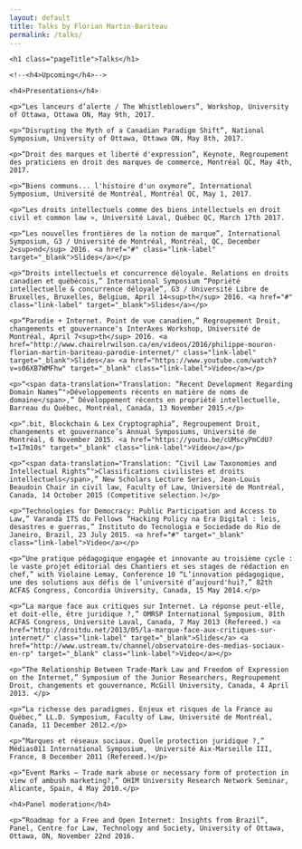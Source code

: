 ```yaml
---
layout: default
title: Talks by Florian Martin-Bariteau
permalink: /talks/
---
```


<div class="post">

	<h1 class="pageTitle">Talks</h1>
	
	<!--<h4>Upcoming</h4>-->
	
	<h4>Presentations</h4>

	<p>“Les lanceurs d’alerte / The Whistleblowers”, Workshop, University of Ottawa, Ottawa ON, May 9th, 2017.

	<p>“Disrupting the Myth of a Canadian Paradigm Shift”, National Symposium, University of Ottawa, Ottawa ON, May 8th, 2017.
	
	<p>“Droit des marques et liberté d'expression”, Keynote, Regroupement des praticiens en droit des marques de commerce, Montréal QC, May 4th, 2017.
	
	<p>“Biens communs... l'histoire d'un oxymore”, International Symposium, Université de Montréal, Montréal QC, May 1, 2017.

	<p>“Les droits intellectuels comme des biens intellectuels en droit civil et common law », Université Laval, Québec QC, March 17th 2017.
		
	<p>“Les nouvelles frontières de la notion de marque”, International Symposium, G3 / Université de Montréal, Montréal, QC, December 2<sup>nd</sup> 2016. <a href="#" class="link-label" target="_blank">Slides</a></p>
	
	<p>“Droits intellectuels et concurrence déloyale. Relations en droits canadien et québécois,” International Symposium “Popriété intellectuelle & concurrence déloyale”, G3 / Université Libre de Bruxelles, Bruxelles, Belgium, April 14<sup>th</sup> 2016. <a href="#" class="link-label" target="_blank">Slides</a></p>
	
	<p>“Parodie + Internet. Point de vue canadien,” Regroupement Droit, changements et gouvernance's InterAxes Workshop, Université de Montréal, April 7<sup>th</sup> 2016. <a href="http://www.chairelrwilson.ca/en/videos/2016/philippe-mouron-florian-martin-bariteau-parodie-internet/" class="link-label" target="_blank">Slides</a> <a href="https://www.youtube.com/watch?v=s06XB7WMFhw" target="_blank" class="link-label">Video</a></p>
	
	<p>“<span data-translation="Translation: “Recent Development Regarding Domain Names”">Développements récents en matière de noms de domaine</span>,” Développement récents en propriété intellectuelle, Barreau du Québec, Montréal, Canada, 13 November 2015.</p>
	
	<p>“.bit, Blockchain & Lex Cryptographia”, Regroupement Droit, changements et gouvernance’s Annual Symposiums, Université de Montréal, 6 November 2015. <a href="https://youtu.be/cUMscyPmCdU?t=17m10s" target="_blank" class="link-label">Video</a></p>
	
	<p>“<span data-translation="Translation: “Civil Law Taxonomies and Intellectual Rights”">Classifications civilistes et droits intellectuels</span>,” New Scholars Lecture Series, Jean-Louis Beaudoin Chair in civil law, Faculty of Law, Université de Montréal, Canada, 14 October 2015 (Competitive selection.)</p>
	
	<p>“Technologies for Democracy: Public Participation and Access to Law,” Varanda ITS do Fellows “Hacking Policy na Era Digital : leis, desastres e guerras,” Instituto do Tecnologia e Sociedade do Rio de Janeiro, Brazil, 23 July 2015. <a href="#" target="_blank" class="link-label">Video</a></p>
	
	<p>“Une pratique pédagogique engagée et innovante au troisième cycle : le vaste projet éditorial des Chantiers et ses stages de rédaction en chef,” with Violaine Lemay, Conference 10 “L’innovation pédagogique, une des solutions aux défis de l’université d’aujourd'hui?,” 82th ACFAS Congress, Concordia University, Canada, 15 May 2014.</p>
	
	<p>“La marque face aux critiques sur Internet. La réponse peut-elle, et doit-elle, être juridique ?,” OMRSP International Symposium, 81th ACFAS Congress, Université Laval, Canada, 7 May 2013 (Refereed.) <a href="http://droitdu.net/2013/05/la-marque-face-aux-critiques-sur-internet/" class="link-label" target="_blank">Slides</a> <a href="http://www.ustream.tv/channel/observatoire-des-medias-sociaux-en-rp" target="_blank" class="link-label">Video</a></p>
	
	<p>“The Relationship Between Trade-Mark Law and Freedom of Expression on the Internet,” Symposium of the Junior Researchers, Regroupement Droit, changements et gouvernance, McGill University, Canada, 4 April 2013. </p>
	
	<p>“La richesse des paradigmes. Enjeux et risques de la France au Québec,” LL.D. Symposium, Faculty of Law, Université de Montréal, Canada, 11 December 2012.</p>
	
	<p>“Marques et réseaux sociaux. Quelle protection juridique ?,” Médias011 International Symposium,  Université Aix-Marseille III, France, 8 December 2011 (Refereed.)</p>
	
	<p>“Event Marks – Trade mark abuse or necessary form of protection in view of ambush marketing?,” OHIM University Research Network Seminar, Alicante, Spain, 4 May 2010.</p>

	<h4>Panel moderation</h4>
	
	<p>“Roadmap for a Free and Open Internet: Insights from Brazil”, Panel, Centre for Law, Technology and Society, University of Ottawa, Ottawa, ON, November 22nd 2016.

</div>
